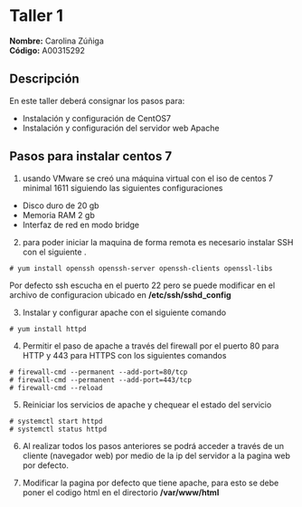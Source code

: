 # Taller 1

**Nombre:** Carolina Zúñiga  
**Código:** A00315292

## Descripción
En este taller deberá consignar los pasos para:
* Instalación y configuración de CentOS7
* Instalación y configuración del servidor web Apache

## Pasos para instalar centos 7 
1. usando VMware se creó una máquina virtual con el iso de centos 7 minimal 1611 siguiendo las siguientes configuraciones
- Disco duro de 20 gb
- Memoria RAM 2 gb
- Interfaz de red en modo bridge

2. para poder iniciar la maquina de forma remota es necesario instalar SSH con el siguiente . 

 ```shell
 # yum install openssh openssh-server openssh-clients openssl-libs
 ```
  Por defecto ssh escucha en el puerto 22 pero se puede modificar en el archivo de configuracion ubicado en **/etc/ssh/sshd_config**

3. Instalar y configurar apache con el siguiente comando
 
```shell
# yum install httpd
```

4. Permitir el paso de apache a través del firewall por el puerto 80 para HTTP y 443 para HTTPS con los siguientes comandos
```shell
# firewall-cmd --permanent --add-port=80/tcp
# firewall-cmd --permanent --add-port=443/tcp
# firewall-cmd --reload
```
5. Reiniciar los servicios de apache y chequear el estado del servicio
```shell
# systemctl start httpd
# systemctl status httpd
```
6. Al realizar todos los pasos anteriores se podrá acceder a través de un cliente (navegador web) por medio de la ip del servidor a la pagina web por defecto. 

7. Modificar la pagina por defecto que tiene apache, para esto se debe poner el codigo html en el directorio **/var/www/html**

